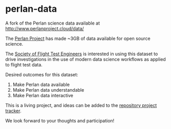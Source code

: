 # perlan-data

A fork of the Perlan science data available at <http://www.perlanproject.cloud/data/>

The [Perlan Project](http://www.perlanproject.org/) has made ~3GB of data available for open source science.

The [Society of Flight Test Engineers](https://www.sfte.org) is interested in using this dataset to drive investigations in the use of modern data science workflows as applied to flight test data.

Desired outcomes for this dataset:

1. Make Perlan data available
1. Make Perlan data understandable
1. Make Perlan data interactive

This is a living project, and ideas can be added to the [repository project tracker](https://github.com/Society-of-Flight-Test-Engineers/perlan-data/projects/).

We look forward to your thoughts and participation!